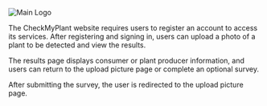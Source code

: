 ![Main Logo](https://github.com/abi-manoharan97/CheckMyPlant/blob/main/logo-black.png)


The CheckMyPlant website requires users to register an account to access its services. After registering and signing in, users can upload a photo of a plant to be detected and view the results. 

The results page displays consumer or plant producer information, and users can return to the upload picture page or complete an optional survey. 

After submitting the survey, the user is redirected to the upload picture page.




